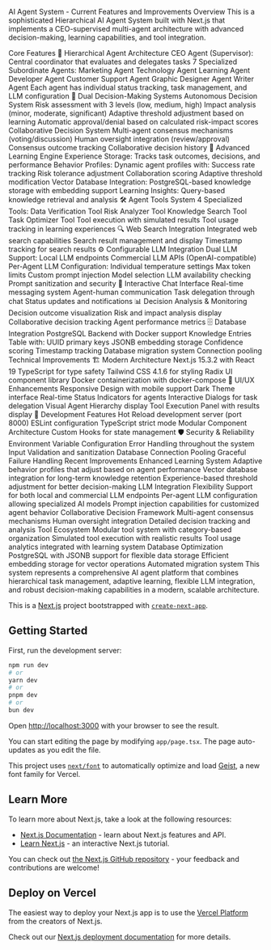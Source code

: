 AI Agent System - Current Features and Improvements
Overview
This is a sophisticated Hierarchical AI Agent System built with Next.js that implements a CEO-supervised multi-agent architecture with advanced decision-making, learning capabilities, and tool integration.

Core Features
🏢 Hierarchical Agent Architecture
CEO Agent (Supervisor): Central coordinator that evaluates and delegates tasks
7 Specialized Subordinate Agents:
Marketing Agent
Technology Agent
Learning Agent
Developer Agent
Customer Support Agent
Graphic Designer Agent
Writer Agent
Each agent has individual status tracking, task management, and LLM configuration
🤖 Dual Decision-Making Systems
Autonomous Decision System
Risk assessment with 3 levels (low, medium, high)
Impact analysis (minor, moderate, significant)
Adaptive threshold adjustment based on learning
Automatic approval/denial based on calculated risk-impact scores
Collaborative Decision System
Multi-agent consensus mechanisms (voting/discussion)
Human oversight integration (review/approval)
Consensus outcome tracking
Collaborative decision history
🧠 Advanced Learning Engine
Experience Storage: Tracks task outcomes, decisions, and performance
Behavior Profiles: Dynamic agent profiles with:
Success rate tracking
Risk tolerance adjustment
Collaboration scoring
Adaptive threshold modification
Vector Database Integration: PostgreSQL-based knowledge storage with embedding support
Learning Insights: Query-based knowledge retrieval and analysis
🛠️ Agent Tools System
4 Specialized Tools:
Data Verification Tool
Risk Analyzer Tool
Knowledge Search Tool
Task Optimizer Tool
Tool execution with simulated results
Tool usage tracking in learning experiences
🔍 Web Search Integration
Integrated web search capabilities
Search result management and display
Timestamp tracking for search results
⚙️ Configurable LLM Integration
Dual LLM Support:
Local LLM endpoints
Commercial LLM APIs (OpenAI-compatible)
Per-Agent LLM Configuration:
Individual temperature settings
Max token limits
Custom prompt injection
Model selection
LLM availability checking
Prompt sanitization and security
💬 Interactive Chat Interface
Real-time messaging system
Agent-human communication
Task delegation through chat
Status updates and notifications
📊 Decision Analysis & Monitoring
Decision outcome visualization
Risk and impact analysis display
Collaborative decision tracking
Agent performance metrics
🗄️ Database Integration
PostgreSQL Backend with Docker support
Knowledge Entries Table with:
UUID primary keys
JSONB embedding storage
Confidence scoring
Timestamp tracking
Database migration system
Connection pooling
Technical Improvements
🏗️ Modern Architecture
Next.js 15.3.2 with React 19
TypeScript for type safety
Tailwind CSS 4.1.6 for styling
Radix UI component library
Docker containerization with docker-compose
🎨 UI/UX Enhancements
Responsive Design with mobile support
Dark Theme interface
Real-time Status Indicators for agents
Interactive Dialogs for task delegation
Visual Agent Hierarchy display
Tool Execution Panel with results display
🔧 Development Features
Hot Reload development server (port 8000)
ESLint configuration
TypeScript strict mode
Modular Component Architecture
Custom Hooks for state management
🛡️ Security & Reliability
Environment Variable Configuration
Error Handling throughout the system
Input Validation and sanitization
Database Connection Pooling
Graceful Failure Handling
Recent Improvements
Enhanced Learning System
Adaptive behavior profiles that adjust based on agent performance
Vector database integration for long-term knowledge retention
Experience-based threshold adjustment for better decision-making
LLM Integration Flexibility
Support for both local and commercial LLM endpoints
Per-agent LLM configuration allowing specialized AI models
Prompt injection capabilities for customized agent behavior
Collaborative Decision Framework
Multi-agent consensus mechanisms
Human oversight integration
Detailed decision tracking and analysis
Tool Ecosystem
Modular tool system with category-based organization
Simulated tool execution with realistic results
Tool usage analytics integrated with learning system
Database Optimization
PostgreSQL with JSONB support for flexible data storage
Efficient embedding storage for vector operations
Automated migration system
This system represents a comprehensive AI agent platform that combines hierarchical task management, adaptive learning, flexible LLM integration, and robust decision-making capabilities in a modern, scalable architecture.



This is a [Next.js](https://nextjs.org) project bootstrapped with [`create-next-app`](https://nextjs.org/docs/app/api-reference/cli/create-next-app).

## Getting Started

First, run the development server:

```bash
npm run dev
# or
yarn dev
# or
pnpm dev
# or
bun dev
```

Open [http://localhost:3000](http://localhost:3000) with your browser to see the result.

You can start editing the page by modifying `app/page.tsx`. The page auto-updates as you edit the file.

This project uses [`next/font`](https://nextjs.org/docs/app/building-your-application/optimizing/fonts) to automatically optimize and load [Geist](https://vercel.com/font), a new font family for Vercel.

## Learn More

To learn more about Next.js, take a look at the following resources:

- [Next.js Documentation](https://nextjs.org/docs) - learn about Next.js features and API.
- [Learn Next.js](https://nextjs.org/learn) - an interactive Next.js tutorial.

You can check out [the Next.js GitHub repository](https://github.com/vercel/next.js) - your feedback and contributions are welcome!

## Deploy on Vercel

The easiest way to deploy your Next.js app is to use the [Vercel Platform](https://vercel.com/new?utm_medium=default-template&filter=next.js&utm_source=create-next-app&utm_campaign=create-next-app-readme) from the creators of Next.js.

Check out our [Next.js deployment documentation](https://nextjs.org/docs/app/building-your-application/deploying) for more details.
